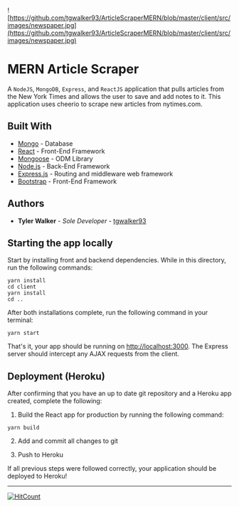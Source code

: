 ![https://github.com/tgwalker93/ArticleScraperMERN/blob/master/client/src/images/newspaper.jpg](https://github.com/tgwalker93/ArticleScraperMERN/blob/master/client/src/images/newspaper.jpg)

# MERN Article Scraper
A `NodeJS`, `MongoDB`, `Express`, and `ReactJS` application that pulls articles from the New York Times and allows the user to save and add notes to it. This application uses cheerio to scrape new articles from nytimes.com.


## Built With

* [Mongo](https://www.mongodb.com/) - Database
* [React](https://reactjs.org/docs/hello-world.html) - Front-End Framework
* [Mongoose](http://mongoosejs.com/docs/api.html) - ODM Library
* [Node.js](https://nodejs.org/en/docs/) - Back-End Framework
* [Express.js](https://expressjs.com/) - Routing and middleware web framework
* [Bootstrap](https://getbootstrap.com/docs/3.3/getting-started/) - Front-End Framework


## Authors

* **Tyler Walker** - *Sole Developer* - [tgwalker93](https://github.com/tgwalker93)


## Starting the app locally

Start by installing front and backend dependencies. While in this directory, run the following commands:

```
yarn install
cd client
yarn install
cd ..
```

After both installations complete, run the following command in your terminal:

```
yarn start
```

That's it, your app should be running on <http://localhost:3000>. The Express server should intercept any AJAX requests from the client.

## Deployment (Heroku)

After confirming that you have an up to date git repository and a Heroku app created, complete the following:

1. Build the React app for production by running the following command:

```
yarn build
```

2. Add and commit all changes to git

3. Push to Heroku

If all previous steps were followed correctly, your application should be deployed to Heroku!


---


[![HitCount](http://hits.dwyl.io/tgwalker93/ArticleScraperMERN.svg)](http://hits.dwyl.io/tgwalker93/ArticleScraperMERN)